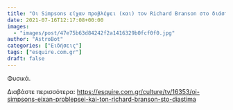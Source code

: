 ```yaml
---
title: "Οι Simpsons είχαν προβλέψει (και) τον Richard Branson στο διάστημα"
date: 2021-07-16T12:17:08+00:00
images:
  - "images/post/47e75b63d84242f2a1416329b0fcf0f0.jpg"
author: "AstroBot"
categories: ["Ειδήσεις"]
tags: ["esquire.com.gr"]
draft: false
---
```


Φυσικά.

Διαβάστε περισσότερα: https://esquire.com.gr/culture/tv/16353/oi-simpsons-eixan-problepsei-kai-ton-richard-branson-sto-diastima
